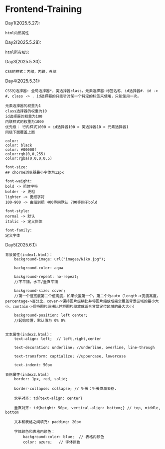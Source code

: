 # Frontend-Training


Day1(2025.5.27): 

	html内部属性


Day2(2025.5.28): 
	
	html所有知识


Day3(2025.5.30): 

	CSS的样式：内部，内联，外部


Day4(2025.5.31): 

	CSS的选择器: 全局选择器*，类选择器class，元素选择器:标签名称，id选择器#. id -> #, class -> . id选择器的只能针对某一个特定的标签来使用，只能使用一次。

	元素选择器的权重为1
	class选择器的权重为10
	id选择器的权重为100
	内联样式的权重为1000
	优先级： 行内样式1000 > id选择器100 > 类选择器10 > 元素选择器1
	同级下面覆盖上面

	color:
	color: black
	color: #00000f
	color:rgb(0,0,255)
	color:rgba(0,0,0,0.5)

	font-size:
	## chorme浏览器最小字体为12px

	font-weight:
	bold -> 粗体字符
	bolder -> 更粗
	lighter -> 更细字符
	100-900 -> 由细到粗 400等同默认 700等同于bold

	font-style:
	normal -> 默认
	italic -> 定义斜体

	font-family:
	定义字体

Day5(2025.6.1):

	背景属性(index1.html)：
		background-image: url("images/Niko.jpg");

		background-color: aqua

		background-repeat: no-repeat; 
		//不平铺，水平/垂直平铺

		background-size: cover;  
		//第一个值宽度第二个值高度，如果设置第一个，第二个为auto（length->宽度高度，percentage->百分比，cover->保持图片纵横比并将图片缩放成完全覆盖背景区域的最小大小，contain->保持图片纵横比并将图片缩放成适合背景定位区域的最大大小）

		background-position: left center; 
		//起始位置，默认值为 0% 0%


	文本属性(index2.html)：
		text-align: left;  // left,right,center

		text-decoration: underline;	//underline, overline, line-through

		text-transform: captialize; //uppercase, lowercase

		text-indent: 50px

	表格属性(index3.html)
		border: 1px, red, solid;

		border-collapse: collapse; // 折叠：折叠成单表格.

		水平对齐: td{text-align: center}
		
		垂直对齐: td{height: 50px, vertical-align: bottom;} // top, middle, bottom

		文本和表格之间填充: padding: 20px

		字体颜色和表格内颜色：			
			background-color: blue;  // 表格内颜色
			color: azure;	// 字体颜色